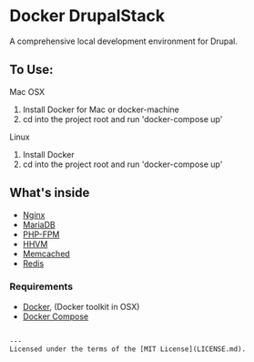 # Docker DrupalStack

A comprehensive local development environment for Drupal.

To Use:
-------

Mac OSX
1. Install Docker for Mac or docker-machine
2. cd into the project root and run 'docker-compose up'

Linux
1. Install Docker
2. cd into the project root and run 'docker-compose up'

## What's inside

* [Nginx](http://nginx.org/)
* [MariaDB](http://www.mariadb.org/)
* [PHP-FPM](http://php-fpm.org/)
* [HHVM](http://www.hhvm.com/)
* [Memcached](http://memcached.org/)
* [Redis](http://redis.io/)

### Requirements

* [Docker](https://docker.com/), (Docker toolkit in OSX)
* [Docker Compose](http://docs.docker.com/compose/)
```

---
Licensed under the terms of the [MIT License](LICENSE.md).
